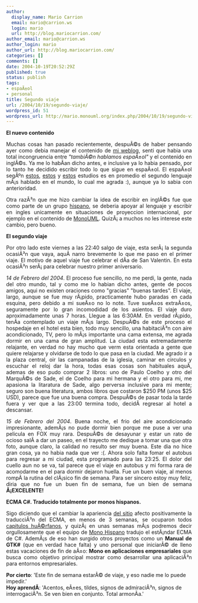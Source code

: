 ```yaml
---
author:
  display_name: Mario Carrion
  email: mario@carrion.ws
  login: mario
  url: http://blog.mariocarrion.com/
author_email: mario@carrion.ws
author_login: mario
author_url: http://blog.mariocarrion.com/
categories: []
comments: []
date: 2004-10-19T20:52:29Z
published: true
status: publish
tags:
- espaÃ±ol
- personal
title: Segundo viaje
url: /2004/10/19/segundo-viaje/
wordpress_id: 51
wordpress_url: http://mario.monouml.org/index.php/2004/10/19/segundo-viaje/
---
```


<div style="clear:both;"></div>
<p><span style="font-weight:bold;">El nuevo contenido</span></p>
<p align="justify">Muchas cosas han pasado recientemente, despuÃ©s de haber pensando ayer como debia manejar el contenido de <a href="http://marioc.blogspot.com">mi weblog</a>, senti que habia una total incongruencia entre <span style="font-style:italic;">"tambiÃ©n hablamos espaÃ±ol"</span> y el contenido en inglÃ©s. Ya me lo habÃ­an dicho antes, e inclusive ya lo habia pensado, por lo tanto he decidido escribir todo lo que sigue en espaÃ±ol. El espaÃ±ol segÃºn <a href="http://www.krysstal.com/spoken.html">estos</a>, <a href="http://www.photius.com/rankings/languages2.html">estos</a> y <a href="http://www2.ignatius.edu/faculty/turner/languages.htm">estos</a> estudios es en promedio el segundo lenguaje mÃ¡s hablado en el mundo, lo cual me agrada :), aunque ya lo sabia con anterioridad.</p>
<p align="justify">Otra razÃ³n que me hizo cambiar la idea de escribir en inglÃ©s fue que como parte de un grupo <a href="http://www.monohispano.org">hispano</a>, se deberia apoyar al lenguaje y escribir en ingles unicamente en situaciones de proyeccion internacional, por ejemplo en el contenido de <a href="http://monouml.sf.net">MonoUML</a>. QuizÃ¡ a muchos no les interese este cambio, pero bueno.</p>
<p><span style="font-weight:bold;">El segundo viaje</span></p>
<p align="justify">Por otro lado este viernes a las 22:40 salgo de viaje, esta serÃ¡ la segunda ocasiÃ³n que vaya, aquÃ­ narro brevemente lo que me paso en el primer viaje. El motivo de aquel viaje fue celebrar el dÃ­a de San Valentin. En esta ocasiÃ³n serÃ¡ para celebrar nuestro primer aniversario. </p>
<p align="justify"><span style="font-style:italic;">14 de Febrero del 2004</span>. El proceso fue sencillo, no me perdi, la gente, nada del otro mundo, tal y como me lo habian dicho antes, gente de pocos amigos, aqui no existen oraciones como "gracias" "buenas tardes". El viaje, largo, aunque se fue muy rÃ¡pido, practicamente hubo paradas en cada esquina, pero debido a mi sueÃ±o no lo note. Tuve sueÃ±os extraÃ±os, seguramente por lo gran incomodidad de los asientos. El viaje duro aproximadamente unas 7 horas. Llegue a las 6:30AM. En verdad rÃ¡pido, tenÃ­a contemplado un viaje mÃ¡s largo. DespuÃ©s de este proceso el hospedaje en el hotel esta bien, todo muy sencillo, una habitaciÃ³n con aire acondicionado, TV, pero lo mÃ¡s importante una cama extensa, me agrada dormir en una cama de gran amplitud. La ciudad esta extremadamente relajante, en verdad no hay mucho que verm esta orientada a gente que quiere relajarse y olvidarse de todo lo que pasa en la ciudad. Me agrado ir a la plaza central, oir las campanadas de la iglesia, caminar en circulos y escuchar el reloj dar la hora, todas esas cosas son habituales aquÃ­, ademas de eso pudo comprar 2 libros: uno de Paulo Coelho y otro del MarquÃ©s de Sade, el de Coelho para mi hermana y el otro para mi, me apasiona la litaratura de Sade, algo perversa inclusive para mi mente; seguro son buena literatura, ambos libros que costaron $250 PM (unos $25 USD), parece que fue una buena compra. DespuÃ©s de pasar toda la tarde fuera y ver que a las 23:00 termina todo, decidÃ­ regresar al hotel a descansar.</p>
<p align="justify"><span style="font-style:italic;">15 de Febrero del 2004</span>. Buena noche, el frio del aire acondicionado impresionante, ademÃ¡s no pude dormir bien porque me puse a ver una pelicula en FOX muy rara. DespuÃ©s de desayunar y estar un rato de ocioso salÃ­ a dar un paseo, en el trayecto me dedique a tomar una que otra foto, aunque claro, la calidad no resulto ser muy buena. Este dia no hice gran cosa, ya no habia nada que ver :(. Ahora solo falta fomar el autobus para regresar a mi ciudad, esta programado para las 23:25. El dolor del cuello aun no se va, tal parece que el viaje en autobus y mi forma rara de acomodarme en el para dormir dejaron huella. Fue un buen viaje, al menos rompÃ­ la rutina del clÃ¡sico fin de semana. Para ser sincero estoy muy feliz, diria que no fue un buen fin de semana, fue un bien de semana <span style="font-weight:bold;">Â¡EXCELENTE!</span></p>
<p align="justify"><span style="font-weight:bold;">ECMA C#. Traducido totalmente por monos hispanos.</span></p>
<p align="justify">Sigo diciendo que el cambiar la apariencia <a href="http://www.monohispano.org">del sitio</a> afecto positivamente la traducciÃ³n del ECMA, en menos de 3 semanas, se ocuparon todos <a href="http://wiki.hispalinux.es/moin/Reparto_20de_20tareas">capitulos huÃ©rfanos</a>, y quizÃ¡ en unas semanas mÃ¡s podremos decir orgullosamente que el equipo de <a href="http://www.monohispano.org">Mono Hispano</a> tradujo el estÃ¡ndar ECMA de C#. AdemÃ¡s de eso han surgido otros proyectos como un <span style="font-weight:bold;">Manual de GTK#</span> (que en verdad hace falta) y uno personal que iniciarÃ© de lleno estas vacaciones de fin de aÃ±o: <span style="font-weight:bold;">Mono en aplicaciones empresariales</span> que busca como objetivo principal mostrar como desarrollar una aplicaciÃ³n para entornos empresariales.</p>
<p><span style="font-weight:bold;">Por cierto</span>: 'Este fin de semana estarÃ© de viaje, y eso nadie me lo puede impedir.'<br /><span style="font-weight:bold;">Hoy aprendÃ­</span>: 'Acentos, eÃ±es, tildes, signos de admiraciÃ³n, signos de interrogaciÃ³n. Se ven bien en conjunto. Total armonÃ­a.'</p>
<div style="clear:both; padding-bottom: 0.25em;"></div>
